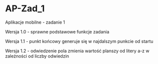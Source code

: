 # AP-Zad_1
Aplikacje mobilne - zadanie 1

Wersja 1.0 - sprawne podstawowe funkcje zadania

Wersja 1.1 - punkt końcowy generuje się w najdalszym punkcie od startu

Wersja 1.2 - odwiedzenie pola zmienia wartość planszy od litery a-z w zależności od liczby odwiedzin
